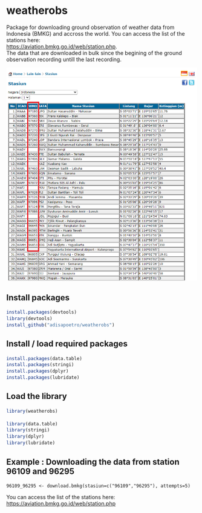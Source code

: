 # weatherobs
Package for downloading ground observation of weather data from Indonesia (BMKG) and accross the world. You can access the list of the stations here:  
https://aviation.bmkg.go.id/web/station.php.  
The data that are downloaded in bulk since the begining of the ground observation recording untill the last recording. 


![tet2](stastiun.png)

## Install packages 
``` r
install.packages(devtools)  
library(devtools)  
install_github("adisapoetro/weatherobs")  
```
## Install / load required packages 
``` r
install.packages(data.table)  
install.packages(stringi)  
install.packages(dplyr)  
install.packages(lubridate)  
```
## Load the library
``` r
library(weatherobs)  
  
library(data.table)  
library(stringi)  
library(dplyr)  
library(lubridate)  
```
## Example : Downloading the data from station 96109 and 96295
```
96109_96295 <- download.bmkg(stasiun=c("96109","96295"), attempts=5)  
```  
You can access the list of the stations here:  
https://aviation.bmkg.go.id/web/station.php

